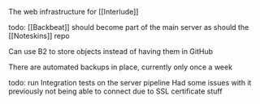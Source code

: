 The web infrastructure for [[Interlude]]

todo: [[Backbeat]] should become part of the main server
as should the [[Noteskins]] repo

Can use B2 to store objects instead of having them in GitHub

There are automated backups in place, currently only once a week

todo: run Integration tests on the server pipeline
Had some issues with it previously not being able to connect due to SSL certificate stuff
